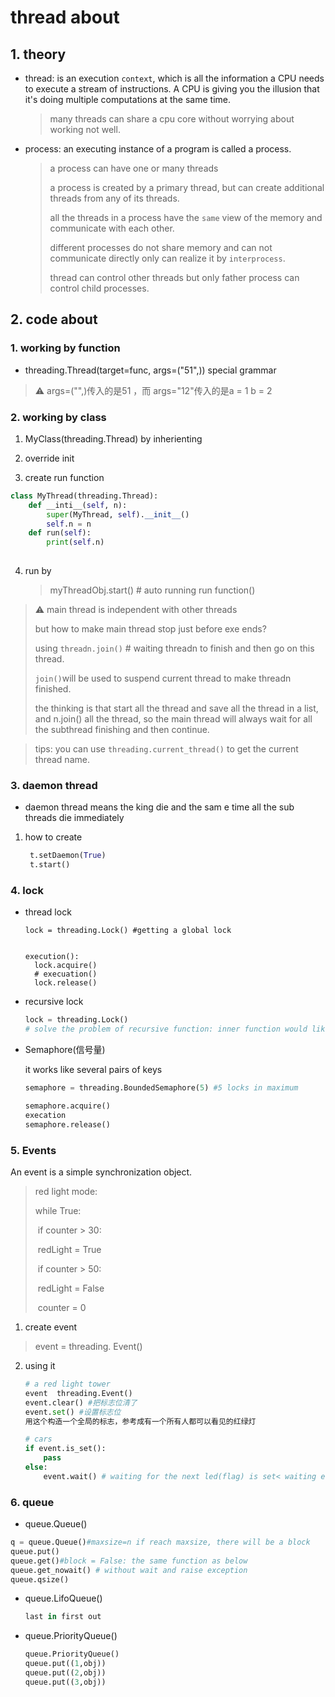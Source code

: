 # thread about

 ## 1. theory

- thread:  is an execution `context`, which is all the information a CPU needs to execute a stream of instructions. A CPU is giving you the illusion that it's doing multiple computations at the same time.

  > many threads can share a cpu core without worrying  about working not well.

- process:  an executing instance of a program is called a process.

  > a process can have one or many threads  
  >
  > a process is created by a primary thread,  but can create additional threads from any of its threads.
  >
  > all the threads in a process have the `same` view of the memory and communicate with each other.
  >
  > different processes do not share memory and can not communicate directly only can realize it by `interprocess`.
  >
  > thread can control other threads but only father process can control child processes.

## 2. code about

### 1. working by function  

-  threading.Thread(target=func, args=("51",))  special grammar

> ⚠ args=("",)传入的是51 ，而 args="12"传入的是a = 1 b = 2

### 2. working by class

1. MyClass(threading.Thread) by inherienting

2. override init

3. create run function

```python
class MyThread(threading.Thread):
    def __inti__(self, n):
        super(MyThread, self).__init__()
        self.n = n
    def run(self):
        print(self.n)
        
```

4. run by

   > myThreadObj.start() # auto running run function()

> ⚠ main thread is independent with other threads
>
> but how to make main thread stop just before exe ends?
>
> using `threadn.join()` # waiting threadn to finish and then go on this thread. 
>
> `join()`will be used to suspend current thread to make threadn finished.
>
> the thinking is that start all the thread and save all the thread in a list, and  n.join() all the thread, so the main thread will always wait for all the subthread finishing and then continue.

> tips: you can use `threading.current_thread()` to get the current thread name.

### 3.  daemon thread

- daemon thread means the king die and the sam e time all the sub threads die immediately

1. how to create

   ```python
    t.setDaemon(True)
    t.start()
   ```

   

### 4. lock

- thread lock

  ```
  lock = threading.Lock() #getting a global lock
  
  
  execution():
  	lock.acquire()
  	# execuation()
  	lock.release()
  ```

  

- recursive lock

  ```python
  lock = threading.Lock()
  # solve the problem of recursive function: inner function would like to use the father's key
  ```

  

- Semaphore(信号量)

  it works like several pairs of keys

  ```python
  semaphore = threading.BoundedSemaphore(5) #5 locks in maximum
  
  semaphore.acquire()
  execation
  semaphore.release()
  ```

  

### 5. Events

An event is a simple synchronization object.

> red light mode:
>
> while True:
>
> ​	if counter > 30:
>
> ​		redLight = True
>
> ​	if counter > 50:
>
> ​		redLight = False
>
> ​		counter  =  0
>
> 

1.  create event

   > event = threading. Event()

2. using it 

   ```python
   # a red light tower
   event  threading.Event()
   event.clear() #把标志位清了
   event.set() #设置标志位
   用这个构造一个全局的标志，参考成有一个所有人都可以看见的红绿灯
   
   # cars
   if event.is_set():
       pass
   else:
       event.wait() # waiting for the next led(flag) is set< waiting event.set()>
   
   
   ```

   

### 6. queue

- queue.Queue()

```python
q = queue.Queue()#maxsize=n if reach maxsize, there will be a block
queue.put()
queue.get()#block = False: the same function as below
queue.get_nowait() # without wait and raise exception
queue.qsize()

```

- queue.LifoQueue()

  ```python
  last in first out
  
  ```

  

- queue.PriorityQueue() 

  ```python
  queue.PriorityQueue()
  queue.put((1,obj))
  queue.put((2,obj))
  queue.put((3,obj))
  ```

  

  

